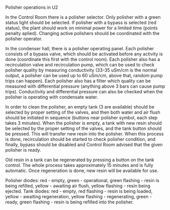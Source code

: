 Polisher operations in U2

In the Control Room there is a polisher selector. Only polisher with a green status light should be selected. If polisher with a bypass is selected (red status), the plant should work on minimal power for a limited time (points penalty aplied). Changing active polishers should be coordinated with the polisher operator.

In the condenser hall, there is a polisher operating panel. Each polisher consists of a bypass valve, which should be activated before any activity is done (coordinate this first with the control room). Each polisher also has a recirculation valve and recirculation pump, which can be used to check polisher quality by measuring conductivity (33-35 uSm/cm is the normal output, a polisher can be used up to 60 uSm/cm, above that, random pump trips can happen). Each polisher also has a filter which quality can be measured with differential pressure (anything above 3 bars can cause pump trips). Conductivity and differential pressure can also be checked when the polisher is operating with condensate water.

In order to clean the polisher, an empty tank (3 are available) should be selected by proper setting of the valves, and then both water and air flush should be initiated in sequence (buttons near polisher symbol, each step takes 3 minutes). When the polisher is empty, a tank with new resin should be selected by the proper setting of the valves, and the tank button should be pressed. This will transfer new resin into the polisher. When this process is done, recirculation should be started to check polisher condition, and finally, bypass should be disabled and Control Room advised that the given polisher is ready.

Old resin in a tank can be regenerated by pressing a button on the tank control. The whole process takes approximately 15 minutes and is fully automatic. Once regeneration is done, new resin will be available for use.

Polisher diodes: red - empty, green - operational, green flashing - resin is being refilled, yellow - awaiting air flush, yellow flashing - resin being ejected.
Tank diodes: red - empty, red flashing - resin is being loaded, yellow - awaiting regeneration, yellow flashing - regenerating, green - ready, green flashing - resin is being refilled into the polisher.